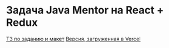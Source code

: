 # Задача Java Mentor на React + Redux

[ТЗ по заданию и макет](https://github.com/KosyanMedia/test-tasks/tree/master/aviasales_frontend)
[Версия, загруженная в Vercel](https://aviasales-cj3sqq04v.vercel.app/)
